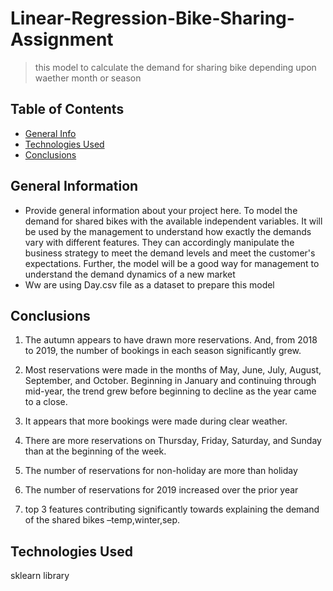 # Linear-Regression-Bike-Sharing-Assignment
> this model to calculate the demand for sharing bike depending upon waether month or season


## Table of Contents
* [General Info](#general-information)
* [Technologies Used](#technologies-used)
* [Conclusions](#conclusions)

<!-- You can include any other section that is pertinent to your problem -->

## General Information
- Provide general information about your project here.
    To model the demand for shared bikes with the available independent variables. It will be used by the management to understand how exactly the demands vary with different features. They can accordingly manipulate the business strategy to meet the demand levels and meet the customer's expectations. Further, the model will be a good way for management to understand the demand dynamics of a new market
- Ww are using Day.csv file as a dataset to prepare this model

<!-- You don't have to answer all the questions - just the ones relevant to your project. -->

## Conclusions
1.	The autumn appears to have drawn more reservations. And, from 2018 to 2019, the number of bookings in each season significantly grew.
2.	Most reservations were made in the months of May, June, July, August, September, and October. Beginning in January and continuing through mid-year, the trend grew before beginning to decline as the year came to a close.
3.	It appears that more bookings were made during clear weather.
4.	There are more reservations on Thursday, Friday, Saturday, and Sunday than at the beginning of the week.
5.	The number of reservations for non-holiday are more than holiday

6.	The number of reservations for 2019 increased over the prior year

7.  top 3 features contributing significantly towards explaining the     demand of the shared bikes –temp,winter,sep.



## Technologies Used
sklearn library



<!-- You don't have to include all sections - just the one's relevant to your project -->